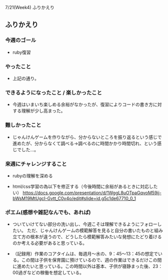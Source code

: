 7/21(Week4) ふりかえり

## ふりかえり

### 今週のゴール
* ruby復習

### やったこと
* 上記の通り。

### できるようになったこと / 楽しかったこと
* 今週はいまいち楽しめる余裕がなかったが、復習によりコードの書き方に対する理解が少し高まった。

### 難しかったこと
* じゃんけんゲームを作りながら、分からないところを振り返るという感じで進めたが、分からなくて調べる→調べるのに時間かかり時間切れ、という感じでした…。

### 来週にチャレンジすること
* rubyの理解を深める

* html/css学習の為以下を修正する（今後時間に余裕があるときに対応したい）
https://docs.google.com/presentation/d/1WggL8uOTpaGqvoM59ij-bWsM19MtUgcI-Gvtt_C0v4o/edit#slide=id.g5c1de67710_0_1


### ポエム(感想や雑記なんでも、あれば)
* ついていけてない部分の洗い出し、今週こそは理解できるようにフォローしたい。
ただ、じゃんけんゲームの模範解答を見ると自分の書いたものと組み立て方の根本が違うので、どうしたら模範解答みたいな発想にたどり着けるのか考える必要があると思っている。

* （記録用）作業のコアタイムは、毎週月〜水の、9：45〜13：45の想定でいる。この間は子供を保育園に預けているので、週の作業はできるだけこの間に進めたいと思っている。この時間以外は基本、子供が寝静まった後、23：00過ぎなどの稼働を想定している。